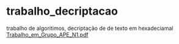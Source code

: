 # trabalho_decriptacao
trabalho de algoritimos, decriptação de de texto em hexadeciamal
[Trabalho_em_Grupo_APE_N1.pdf](https://github.com/user-attachments/files/16986147/Trabalho_em_Grupo_APE_N1.pdf)
